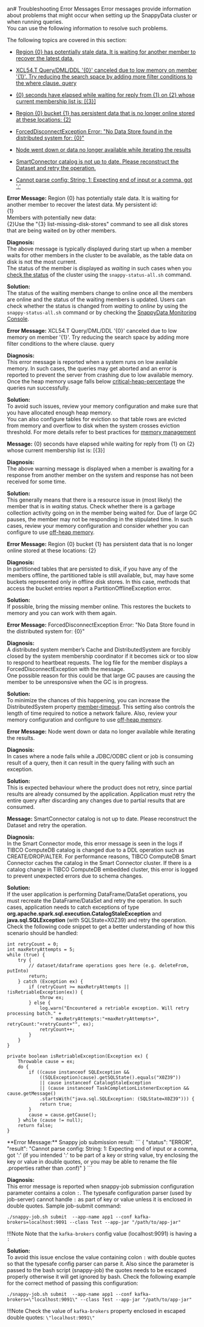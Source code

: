 an# Troubleshooting Error Messages
Error messages provide information about problems that might occur when setting up the SnappyData cluster or when running queries. </br>You can use the following information to resolve such problems.

<!-- --------------------------------------------------------------------------- -->

The following topics are covered in this section:

* [Region {0} has potentially stale data. It is waiting for another member to recover the latest data.](#region0)

* [XCL54.T Query/DML/DDL '{0}' canceled due to low memory on member '{1}'. Try reducing the search space by adding more filter conditions to the where clause. query](#query-dml-dll)

* [{0} seconds have elapsed while waiting for reply from {1} on {2} whose current membership list is: [{3}]](#seconds-elapsed)

* [Region {0} bucket {1} has persistent data that is no longer online stored at these locations: {2}](#persistent-data)

* [ForcedDisconnectException Error: "No Data Store found in the distributed system for: {0}"](#no-data-store)
* [Node went down or data no longer available while iterating the results](#queryfailiterate)
* [SmartConnector catalog is not up to date. Please reconstruct the Dataset and retry the operation.](#smartconnectorcatalog)
* [Cannot parse config: String: 1: Expecting end of input or a comma, got ':'](#jobsubmitsnap)

<a id="region0"></a>
<error> **Error Message:** </error> 
<error-text>
Region {0} has potentially stale data. It is waiting for another member to recover the latest data.
My persistent id:</br>
{1}</br>
Members with potentially new data:</br>
{2}Use the "{3} list-missing-disk-stores" command to see all disk stores that are being waited on by other members.</br>
</error-text>

<diagnosis> **Diagnosis:**</br>
The above message is typically displayed during start up when a member waits for other members in the cluster to be available, as the table data on disk is not the most current. </br>
The status of the member is displayed as *waiting* in such cases when you [check the status](../howto/check_status_cluster.md) of the cluster using the `snappy-status-all.sh` command.
</diagnosis>

<action> **Solution:** </br>
The status of the waiting members change to online once all the members are online and the status of the waiting members is updated. Users can check whether the status is changed from *waiting* to *online* by using the `snappy-status-all.sh` command or by checking the [SnappyData Monitoring Console](../monitoring/monitoring.md).
</action>

<!-- --------------------------------------------------------------------------- -->

<a id="query-dml-dll"></a>
<error> **Error Message:** </error> 
<error-text>
XCL54.T Query/DML/DDL '{0}' canceled due to low memory on member '{1}'. Try reducing the search space by adding more filter conditions to the where clause. query
</error-text>

<diagnosis> **Diagnosis:**</br>
This error message is reported when a system runs on low available memory. In such cases, the queries may get aborted and an error is reported to prevent the server from crashing due to low available memory.</br>
Once the heap memory usage falls below [critical-heap-percentage](../configuring_cluster/property_description.md#critical-heap-percentage) the queries run successfully.
</diagnosis>

<action> **Solution:** </br>
To avoid such issues, review your memory configuration and make sure that you have allocated enough heap memory. </br>
You can also configure tables for eviction so that table rows are evicted from memory and overflow to disk when the system crosses eviction threshold. For more details refer to best practices for [memory management](../best_practices/memory_management.md)
</action>
<!-- --------------------------------------------------------------------------- -->

<a id="seconds-elapsed"></a>
<error> **Message:** </error>
<error-text>
{0} seconds have elapsed while waiting for reply from {1} on {2} whose current membership list is: [{3}]
</error-text>

<diagnosis> **Diagnosis:**</br>
The above warning message is displayed when a member is awaiting for a response from another member on the system and response has not been received for some time.
</diagnosis>

<action> **Solution:** </br>
This generally means that there is a resource issue in (most likely) the member that is in *waiting* status. Check whether there is a garbage collection activity going on in the member being waited for. 
Due of large GC pauses, the member may not be responding in the stipulated time. In such cases, review your memory configuration and consider whether you can configure to use [off-heap memory](../best_practices/memory_management.md#snappydata-off-heap-memory).
</action>
<!-- --------------------------------------------------------------------------- -->

<a id="persistent-data"></a>
<error> **Error Message:** </error> 
<error-text>
Region {0} bucket {1} has persistent data that is no longer online stored at these locations: {2}
</error-text>

<diagnosis> **Diagnosis:**</br>
In partitioned tables that are persisted to disk, if you have any of the members offline, the partitioned table is still available, but, may have some buckets represented only in offline disk stores. In this case, methods that access the bucket entries report a PartitionOfflineException error.

<action> **Solution:** </br>
If possible, bring the missing member online. This restores the buckets to memory and you can work with them again.
</action>
<!-- --------------------------------------------------------------------------- -->

<a id="no-data-store"></a>
<error> **Error Message:** </error> 
<error-text>
ForcedDisconnectException Error: "No Data Store found in the distributed system for: {0}"
</error-text>

<diagnosis> **Diagnosis:**</br>
A distributed system member’s Cache and DistributedSystem are forcibly closed by the system membership coordinator if it becomes sick or too slow to respond to heartbeat requests. The log file for the member displays a ForcedDisconnectException with the message. </br>
One possible reason for this could be that large GC pauses are causing the member to be unresponsive when the GC is in progress. 
</diagnosis>

<action> **Solution:** </br>
To minimize the chances of this happening, you can increase the DistributedSystem property [member-timeout](../best_practices/important_settings.md#member-timeout). This setting also controls the length of time required to notice a network failure. Also, review your memory configuration and configure to use [off-heap memory](../best_practices/memory_management.md#snappydata-off-heap-memory).
</action>

<!-- --------------------------------------------------------------------------- -->

<a id="queryfailiterate"></a>
<error> **Error Message:** </error> 
<error-text>
Node went down or data no longer available while iterating the results.
</error-text>

<diagnosis> **Diagnosis:**</br>
In cases where a node fails while a JDBC/ODBC client or job is consuming result of a query, then it can result in the query failing with such an exception. 
</diagnosis>

<action> **Solution:** </br>
This is expected behaviour where the product does not retry, since partial results are already consumed by the application. Application must retry the entire query after discarding any changes due to partial results that are consumed.
</action>

<!-- --------------------------------------------------------------------------- -->

<a id="smartconnectorcatalog"></a>
<error> **Message:** </error> 
<error-text>
SmartConnector catalog is not up to date. Please reconstruct the Dataset and retry the operation.
</error-text>

<diagnosis> **Diagnosis:**</br>
In the Smart Connector mode, this error message is seen in the logs if TIBCO ComputeDB catalog is changed due to a DDL operation such as CREATE/DROP/ALTER. 
For performance reasons, TIBCO ComputeDB Smart Connector caches the catalog in the Smart Connector cluster. If there is a catalog change in TIBCO ComputeDB embedded cluster, this error is logged to prevent unexpected errors due to schema changes.
</diagnosis>

<action> **Solution:** </br>
If the user application is performing DataFrame/DataSet operations, you must recreate the DataFrame/DataSet and retry the operation. In such cases, application needs to catch exceptions of type **org.apache.spark.sql.execution.CatalogStaleException** and **java.sql.SQLException** (with SQLState=X0Z39) and retry the operation. Check the following code snippet to get a better understanding of how this scenario should be handled:

```pre
int retryCount = 0;
int maxRetryAttempts = 5;
while (true) {
    try {
        // dataset/dataframe operations goes here (e.g. deleteFrom, putInto)
        return;
    } catch (Exception ex) {
        if (retryCount >= maxRetryAttempts || !isRetriableException(ex)) {
            throw ex;
        } else {
            log.warn("Encountered a retriable exception. Will retry processing batch." +
                " maxRetryAttempts:"+maxRetryAttempts+", retryCount:"+retryCount+"", ex);
            retryCount++;
        }
    }
}

private boolean isRetriableException(Exception ex) {
    Throwable cause = ex;
    do {
        if ((cause instanceof SQLException &&
            ((SQLException)cause).getSQLState().equals("X0Z39"))
            || cause instanceof CatalogStaleException
            || (cause instanceof TaskCompletionListenerException && cause.getMessage()
            .startsWith("java.sql.SQLException: (SQLState=X0Z39"))) {
            return true;
        }
        cause = cause.getCause();
    } while (cause != null);
    return false;
}
```
</action>
<!-- --------------------------------------------------------------------------- -->
<a id="jobsubmitsnap"></a>
<error> **Error Message:** </error> 
<error-text>
Snappy job submission result:
```
{
  "status": "ERROR",
  "result": "Cannot parse config: String: 1: Expecting end of input or a comma, got ':' (if you intended ':' to be part of a key or string value, try enclosing the key or value in double quotes, or you may be able to rename the file .properties rather than .conf)"
}
```
</error-text>

<diagnosis> **Diagnosis:**</br>
This error message is reported when snappy-job submission configuration parameter contains a colon `:`. The typesafe configuration parser (used by job-server) cannot handle `:` as part of key or value unless it is enclosed in double quotes.
Sample job-submit command:

```
./snappy-job.sh submit  --app-name app1 --conf kafka-brokers=localhost:9091 --class Test --app-jar "/path/to/app-jar"
```

!!!Note
	Note that the `kafka-brokers` config value (localhost:9091) is having a `:`
</diagnosis>

<action> **Solution:** </br>
To avoid this issue enclose the value containing colon `:` with double quotes so that the typesafe config parser can parse it. Also since the parameter is passed to the bash script (snappy-job) the quotes needs to be escaped properly otherwise it will get ignored by bash. Check the following example for the correct method of passing this configuration:

```
./snappy-job.sh submit  --app-name app1 --conf kafka-brokers=\"localhost:9091\" --class Test --app-jar "/path/to/app-jar"
```

!!!Note
	Check the value of `kafka-brokers` property enclosed in escaped double quotes: `\"localhost:9091\"`

</action>

<!-- --------------------------------------------------------------------------- -->


